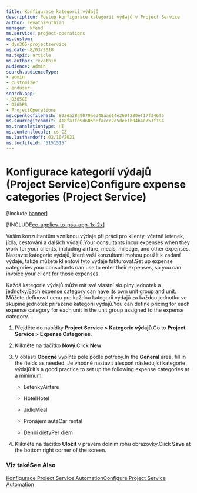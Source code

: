 ```yaml
---
title: Konfigurace kategorií výdajů
description: Postup konfigurace kategorií výdajů v Project Service
author: revathiMuthiah
manager: kfend
ms.service: project-operations
ms.custom:
- dyn365-projectservice
ms.date: 8/03/2018
ms.topic: article
ms.author: revathim
audience: Admin
search.audienceType:
- admin
- customizer
- enduser
search.app:
- D365CE
- D365PS
- ProjectOperations
ms.openlocfilehash: 802da28a9079ae348aae14e260f280ef17f346f5
ms.sourcegitcommit: 418fa1fe9d605b8faccc2d5dee1b04b4e753f194
ms.translationtype: HT
ms.contentlocale: cs-CZ
ms.lasthandoff: 02/10/2021
ms.locfileid: "5151515"
---
```

# <a name="configure-expense-categories-project-service"></a><span data-ttu-id="9eeb6-103">Konfigurace kategorií výdajů (Project Service)</span><span class="sxs-lookup"><span data-stu-id="9eeb6-103">Configure expense categories (Project Service)</span></span>

[!include [banner](../includes/psa-now-project-operations.md)]

[!INCLUDE[cc-applies-to-psa-app-1x-2x](../includes/cc-applies-to-psa-app-1x-2x.md)]

<span data-ttu-id="9eeb6-104">Vašim konzultantům vzniknou výdaje při práci pro klienty, včetně letenek, jídla, cestování a dalších výdajů.</span><span class="sxs-lookup"><span data-stu-id="9eeb6-104">Your consultants incur expenses when they work for your clients, including airfare, meals, mileage, and other expenses.</span></span> <span data-ttu-id="9eeb6-105">Nastavte kategorie výdajů, které vaši konzultanti mohou použít k zadání výdaje, takže můžete klientovi tyto výdaje fakturovat.</span><span class="sxs-lookup"><span data-stu-id="9eeb6-105">Set up expense categories your consultants can use to enter their expenses, so you can invoice your client for those expenses.</span></span>  
  
<span data-ttu-id="9eeb6-106">Každá kategorie výdajů může mít své vlastní skupiny jednotek a jednotky.</span><span class="sxs-lookup"><span data-stu-id="9eeb6-106">Each expense category can have its own unit group and unit.</span></span> <span data-ttu-id="9eeb6-107">Můžete definovat cenu pro každou kategorii výdajů za každou jednotku ve skupině jednotek přiřazené kategorii výdajů.</span><span class="sxs-lookup"><span data-stu-id="9eeb6-107">You can define pricing for each expense category for each unit in the unit group assigned to the expense category.</span></span>  
  
1.  <span data-ttu-id="9eeb6-108">Přejděte do nabídky **Project Service > Kategorie výdajů**.</span><span class="sxs-lookup"><span data-stu-id="9eeb6-108">Go to **Project Service > Expense Categories**.</span></span>  
  
2.  <span data-ttu-id="9eeb6-109">Klikněte na tlačítko **Nový**.</span><span class="sxs-lookup"><span data-stu-id="9eeb6-109">Click **New**.</span></span>  
  
3.  <span data-ttu-id="9eeb6-110">V oblasti **Obecné** vyplňte pole podle potřeby.</span><span class="sxs-lookup"><span data-stu-id="9eeb6-110">In the **General** area, fill in the fields as needed.</span></span> <span data-ttu-id="9eeb6-111">Je vhodné nastavit alespoň následující kategorie výdajů:</span><span class="sxs-lookup"><span data-stu-id="9eeb6-111">It’s a good practice to set up the following expense categories at a minimum:</span></span>  
  
    -   <span data-ttu-id="9eeb6-112">Letenky</span><span class="sxs-lookup"><span data-stu-id="9eeb6-112">Airfare</span></span>  
  
    -   <span data-ttu-id="9eeb6-113">Hotel</span><span class="sxs-lookup"><span data-stu-id="9eeb6-113">Hotel</span></span>  
  
    -   <span data-ttu-id="9eeb6-114">Jídlo</span><span class="sxs-lookup"><span data-stu-id="9eeb6-114">Meal</span></span>  
  
    -   <span data-ttu-id="9eeb6-115">Pronájem auta</span><span class="sxs-lookup"><span data-stu-id="9eeb6-115">Car rental</span></span>  
  
    -   <span data-ttu-id="9eeb6-116">Denní diety</span><span class="sxs-lookup"><span data-stu-id="9eeb6-116">Per diem</span></span>  
  
4.  <span data-ttu-id="9eeb6-117">Klikněte na tlačítko **Uložit** v pravém dolním rohu obrazovky.</span><span class="sxs-lookup"><span data-stu-id="9eeb6-117">Click **Save** at the bottom right corner of the screen.</span></span>  
  
### <a name="see-also"></a><span data-ttu-id="9eeb6-118">Viz také</span><span class="sxs-lookup"><span data-stu-id="9eeb6-118">See Also</span></span>  
 [<span data-ttu-id="9eeb6-119">Konfigurace Project Service Automation</span><span class="sxs-lookup"><span data-stu-id="9eeb6-119">Configure Project Service Automation</span></span>](../psa/configure.md)
